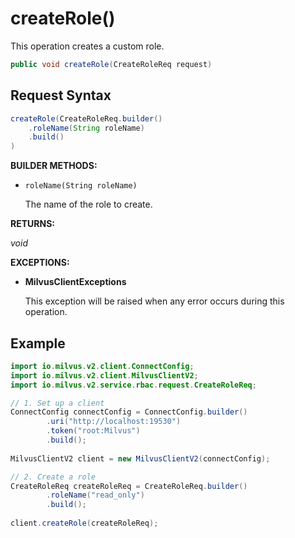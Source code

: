 # createRole()

This operation creates a custom role.

```java
public void createRole(CreateRoleReq request)
```

## Request Syntax

```java
createRole(CreateRoleReq.builder()
    .roleName(String roleName)
    .build()
)
```

**BUILDER METHODS:**

- `roleName(String roleName)`

    The name of the role to create.

**RETURNS:**

*void*

**EXCEPTIONS:**

- **MilvusClientExceptions**

    This exception will be raised when any error occurs during this operation.

## Example

```java
import io.milvus.v2.client.ConnectConfig;
import io.milvus.v2.client.MilvusClientV2;
import io.milvus.v2.service.rbac.request.CreateRoleReq;

// 1. Set up a client
ConnectConfig connectConfig = ConnectConfig.builder()
        .uri("http://localhost:19530")
        .token("root:Milvus")
        .build();
        
MilvusClientV2 client = new MilvusClientV2(connectConfig);

// 2. Create a role
CreateRoleReq createRoleReq = CreateRoleReq.builder()
        .roleName("read_only")
        .build();
        
client.createRole(createRoleReq);
```
